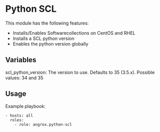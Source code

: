 # Python SCL

This module has the following features:
* Installs/Enables Softwarecollections on CentOS and RHEL
* Installs a SCL python version
* Enables the python version globally


## Variables
scl_python_version: The version to use. Defaults to 35 (3.5.x). Possible values: 34 and 35

## Usage
Example playbook:
```
- hosts: all
  roles:
    - role: angrox.python-scl
```
